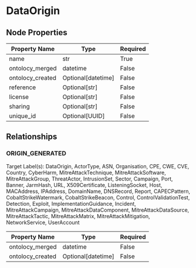 # DataOrigin

## Node Properties

| Property Name | Type | Required |
| ------------- | ---- | -------- |
| name | str | True |
| ontolocy_merged | datetime | False |
| ontolocy_created | Optional[datetime] | False |
| reference | Optional[str] | False |
| license | Optional[str] | False |
| sharing | Optional[str] | False |
| unique_id | Optional[UUID] | False |

## Relationships

### ORIGIN_GENERATED

Target Label(s): DataOrigin, ActorType, ASN, Organisation, CPE, CWE, CVE, Country, CyberHarm, MitreAttackTechnique, MitreAttackSoftware, MitreAttackGroup, ThreatActor, IntrusionSet, Sector, Campaign, Port, Banner, JarmHash, URL, X509Certificate, ListeningSocket, Host, MACAddress, IPAddress, DomainName, DNSRecord, Report, CAPECPattern, CobaltStrikeWatermark, CobaltStrikeBeacon, Control, ControlValidationTest, Detection, Exploit, ImplementationGuidance, Incident, MitreAttackCampaign, MitreAttackDataComponent, MitreAttackDataSource, MitreAttackTactic, MitreAttackMatrix, MitreAttackMitigation, NetworkService, UserAccount

| Property Name | Type | Required |
| ------------- | ---- | -------- |
| ontolocy_merged | datetime | False |
| ontolocy_created | Optional[datetime] | False |